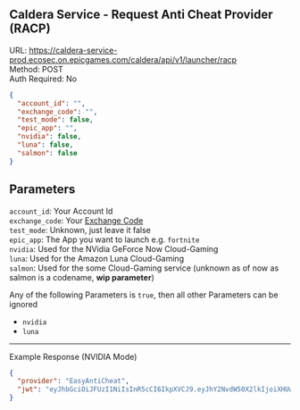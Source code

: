 ## Caldera Service - Request Anti Cheat Provider (RACP)

URL: https://caldera-service-prod.ecosec.on.epicgames.com/caldera/api/v1/launcher/racp \
Method: POST \
Auth Required: No

```json
{
  "account_id": "",
  "exchange_code": "",
  "test_mode": false,
  "epic_app": "",
  "nvidia": false,
  "luna": false,
  "salmon": false
}
```

## Parameters

`account_id`: Your Account Id <br/>
`exchange_code`: Your [Exchange Code](../../AccountService/Authentication/ExchangeCode/Create.md) <br/>
`test_mode`: Unknown, just leave it false <br/>
`epic_app`: The App you want to launch e.g. `fortnite` <br/>
`nvidia`: Used for the NVidia GeForce Now Cloud-Gaming <br/>
`luna`: Used for the Amazon Luna Cloud-Gaming <br/>
`salmon`: Used for the some Cloud-Gaming service (unknown as of now as salmon is a codename, **wip parameter**)

Any of the following Parameters is `true`, then all other Parameters can be ignored

- `nvidia`
- `luna`

---

Example Response (NVIDIA Mode)

```json
{
  "provider": "EasyAntiCheat",
  "jwt": "eyJhbGciOiJFUzI1NiIsInR5cCI6IkpXVCJ9.eyJhY2NvdW50X2lkIjoiXHUwMDNjbnZpZGlhXHUwMDNlIiwiZ2VuZXJhdGVkIjoxNjgzMDQ3OTk4LCJjYWxkZXJhR3VpZCI6IjYxNDIzMjQxLWE4MWYtNGEzYS05YjM4LTUxNjVmNWJlYmMzOSIsImFjUHJvdmlkZXIiOiJFYXN5QW50aUNoZWF0Iiwibm90ZXMiOiI4MzFhNDkzYy1kYzYxLTQ0NTgtYjI1YS05OGYwZjMxMTUzMTgiLCJmYWxsYmFjayI6ZmFsc2V9.OHZR7bElxV1RmoQaXPTPGcv6TgNBwQ7GI2so_JSlHG8LXlV5sBlfazWlV3WjxsT7V2T6iL0E1YnZD6J6bQMs0A"
}
```
